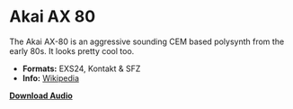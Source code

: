 # Akai AX 80

The Akai AX-80 is an aggressive sounding CEM based polysynth from the early 80s. It looks pretty cool too.


-   **Formats:** EXS24, Kontakt & SFZ
-   **Info:** [Wikipedia](https://en.wikipedia.org/wiki/Akai_AX80)

**[Download Audio](https://github.com/publicsamples/Akai-AX80/releases/tag/v1.0)**
